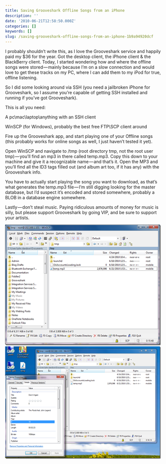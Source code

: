```yaml
---
title: Saving Grooveshark Offline Songs from an iPhone
description: ''
date: '2010-06-21T12:58:50.000Z'
categories: []
keywords: []
slug: /saving-grooveshark-offline-songs-from-an-iphone-1b9a94920dcf
---
```


I probably shouldn’t write this, as I love the Grooveshark service and happily paid my $36 for the year. Got the desktop client, the iPhone client & the BlackBerry client. Today, I started wondering how and where the offline songs were stored — mainly because I’m on a slow connection and would love to get these tracks on my PC, where I can add them to my iPod for true, offline listening.

So I did some looking around via SSH (you need a jailbroken iPhone for Grooveshark, so I assume you’re capable of getting SSH installed and running if you’ve got Grooveshark).

This is all you need:

A pc\\mac\\laptop\\anything with an SSH client

WinSCP (for Windows), probably the best free FTP\\SCP client around

Fire up the Grooveshark app, and start playing one of your Offline songs (this probably works for online songs as well, I just haven’t tested it yet).

Open WinSCP and navigate to /tmp (root directory tmp, not the root user tmp) — you’ll find an mp3 in there called temp.mp3. Copy this down to your machine and give it a recognizable name — and that’s it. Open the MP3 and you’ll find all the ID3 tags filled out (and album art too, if it has any) with the Grooveshark info.

You have to actually start playing the song you want to download, as that’s what generates the temp.mp3 file — I’m still digging looking for the master database, but I’d suspect it’s encoded and stored somewhere, probably a BLOB in a database engine somewhere.

Lastly — don’t steal music. Paying ridiculous amounts of money for music is silly, but please support Grooveshark by going VIP, and be sure to support your artists.

![image](/img/0_aeD-pXo1Ncj4Ze7c.png)
![image](/img/0_S59RlDhYJV-6__xf.png)